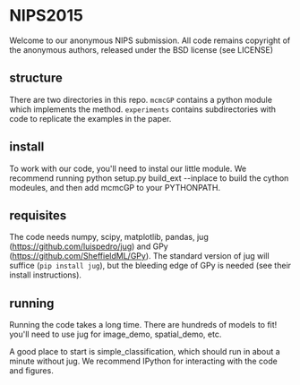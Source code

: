 # NIPS2015

Welcome to our anonymous NIPS submission. All code remains copyright of the anonymous authors, released under the BSD license (see LICENSE)

structure
--
There are two directories in this repo. `mcmcGP` contains a python module which implements the method. `experiments` contains subdirectories with code to replicate the examples in the paper. 

install
--
To work with our code, you'll need to instal our little module. We recommend running
    python setup.py build_ext --inplace
to build the cython modeules, and then add mcmcGP to your PYTHONPATH.

requisites
--
The code needs numpy, scipy, matplotlib, pandas, jug (https://github.com/luispedro/jug) and GPy (https://github.com/SheffieldML/GPy). The standard version of jug will suffice (`pip install jug`), but the bleeding edge of GPy is needed (see their install instructions). 

running
--
Running the code takes a long time. There are hundreds of models to fit! you'll need to use jug for image_demo, spatial_demo, etc. 

A good place to start is simple_classification, which should run in about a minute without jug. We recommend IPython for interacting with the code and figures.
